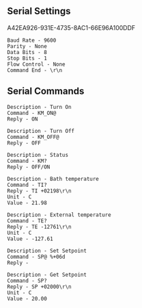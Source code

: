 ## Serial Settings

A42EA926-931E-4735-8AC1-66E96A100DDF

```
Baud Rate - 9600
Parity - None
Data Bits - 8
Stop Bits - 1
Flow Control - None
Command End - \r\n
```

## Serial Commands
```
Description - Turn On
Command - KM_ON@
Reply - ON
```
```
Description - Turn Off
Command - KM_OFF@
Reply - OFF
```
```
Description - Status
Command - KM?
Reply - OFF/ON
```
```
Description - Bath temperature
Command - TI?
Reply - TI +02198\r\n
Unit - C
Value - 21.98
```
```
Description - External temperature
Command - TE?
Reply - TE -12761\r\n
Unit - C
Value - -127.61
```
```
Description - Set Setpoint
Command - SP@ %+06d
Reply - 
```
```
Description - Get Setpoint
Command - SP?
Reply - SP +02000\r\n
Unit - C
Value - 20.00
```